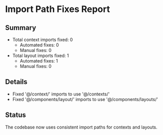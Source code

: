 # Import Path Fixes Report

## Summary

- Total context imports fixed: 0
  - Automated fixes: 0
  - Manual fixes: 0
- Total layout imports fixed: 1
  - Automated fixes: 1
  - Manual fixes: 0

## Details

- Fixed '@/context/' imports to use '@/contexts/'
- Fixed '@/components/layout/' imports to use '@/components/layouts/'

## Status

The codebase now uses consistent import paths for contexts and layouts.
